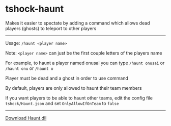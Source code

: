 # tshock-haunt
 Makes it easier to spectate by adding a command which allows dead players (ghosts) to teleport to other players

 ***

Usage: `/haunt <player name>`

Note: `<player name>` can just be the first couple letters of the players name

For example, to haunt a player named onusai you can type `/haunt onusai` or `/haunt onu` or `/haunt o`

Player must be dead and a ghost in order to use command

By default, players are only allowed to haunt their team members

If you want players to be able to haunt other teams, edit the config file `tshock/Haunt.json` and set `OnlyAllowIfOnTeam` to `false` 

****

[Download Haunt.dll](https://github.com/onusai/tshock-haunt/raw/main/bin/Debug/net6.0/Haunt.dll)

